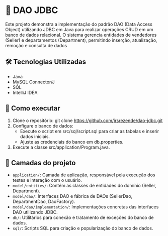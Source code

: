 # 💾 DAO JDBC

 Este projeto demonstra a implementação do padrão DAO (Data Access Object) utilizando JDBC em Java para realizar operações CRUD em um banco de dados relacional. O sistema gerencia entidades de vendedores (Seller) e departamentos (Department), permitindo inserção, atualização, remoção e consulta de dados

## 🛠️ Tecnologias Utilizadas

 - Java
 - MySQL Connector/J
 - SQL 
 - IntelliJ IDEA

## 🚀 Como executar
 1. Clone o repositório: git clone https://github.com/jrsrezende/dao-jdbc.git
 2. Configure o banco de dados:
     - Execute o script em src/sql/script.sql para criar as tabelas e inserir dados iniciais.
     - Ajuste as credenciais do banco em db.properties.
 4. Execute a classe src/application/Program.java.

## 📁 Camadas do projeto
 - `application/`: Camada de aplicação, responsável pela execução dos testes e interação com o usuário.
 - `model/entities/`: Contém as classes de entidades do domínio (Seller, Department).
 - `model/dao/`: Interfaces DAO e fábrica de DAOs (SellerDao, DepartmentDao, DaoFactory).
 - `model/dao/implementation/`: Implementações concretas das interfaces DAO utilizando JDBC.
 - `db/`: Utilitários para conexão e tratamento de exceções do banco de dados.
 - `sql/`: Scripts SQL para criação e popularização do banco de dados.
